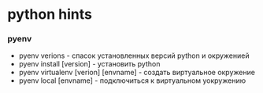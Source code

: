 # python hints
### pyenv
- pyenv verions - спасок установленных версий python и окруженией
- pyenv install [version] - установить python 
- pyenv virtualenv [verion] [envname] - создать виртуальное окружение
- pyenv local [envname] - подключиться к виртуальном уокружению
